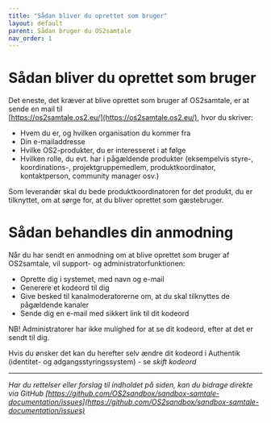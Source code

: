 ```yaml
---
title: "Sådan bliver du oprettet som bruger"
layout: default
parent: Sådan bruger du OS2samtale  
nav_order: 1
---
```


# **Sådan bliver du oprettet som bruger**

Det eneste, det kræver at blive oprettet som bruger af OS2samtale, er at sende en mail til   
[https://os2samtale.os2.eu/](https://os2samtale.os2.eu/), hvor du skriver:

- Hvem du er, og hvilken organisation du kommer fra
- Din e-mailaddresse
- Hvilke OS2-produkter, du er interesseret i at følge
- Hvilken rolle, du evt. har i pågældende produkter (eksempelvis styre-, koordinations-, projektgruppemedlem, produktkoordinator, kontaktperson, community manager osv.)

Som leverandør skal du bede produktkoordinatoren for det produkt, du er tilknyttet, om at sørge for, at du bliver oprettet som gæstebruger.   

# Sådan behandles din anmodning

Når du har sendt en anmodning om at blive oprettet som bruger af OS2samtale, vil support- og administratorfunktionen:
-  Oprette dig i systemet, med navn og e-mail
-  Generere et kodeord til dig 
-  Give besked til kanalmoderatorerne om, at du skal tilknyttes de pågældende kanaler
-  Sende dig en e-mail med sikkert link til dit kodeord

NB! Administratorer har ikke mulighed for at se dit kodeord, efter at det er sendt til dig.

Hvis du ønsker det kan du herefter selv ændre dit kodeord i Authentik (identitet- og adgangsstyringssystem) - se *skift kodeord*

***

*Har du rettelser eller forslag til indholdet på siden, kan du bidrage direkte via GitHub [https://github.com/OS2sandbox/sandbox-samtale-documentation/issues](https://github.com/OS2sandbox/sandbox-samtale-documentation/issues)*
  
